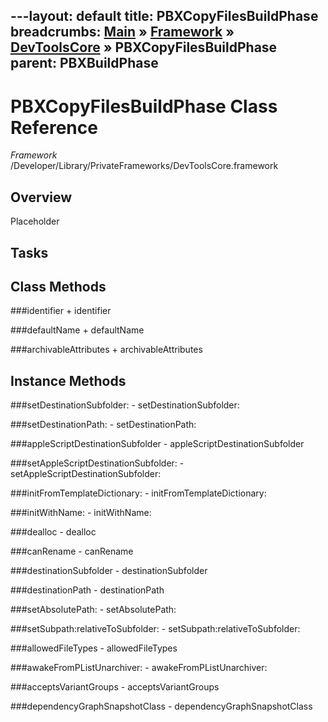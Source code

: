 ---layout: default
title: PBXCopyFilesBuildPhase
breadcrumbs: <a href="/index.html">Main</a> &raquo; <a href="/Frameworks.html">Framework</a> &raquo; <a href="/Frameworks/DevToolsCore.html">DevToolsCore</a> &raquo; PBXCopyFilesBuildPhase
parent: PBXBuildPhase 
---
# PBXCopyFilesBuildPhase Class Reference

*Framework* /Developer/Library/PrivateFrameworks/DevToolsCore.framework

## Overview

Placeholder

## Tasks

## Class Methods

<a name="+identifier"></a>
###identifier
    + identifier

<a name="+defaultName"></a>
###defaultName
    + defaultName

<a name="+archivableAttributes"></a>
###archivableAttributes
    + archivableAttributes

## Instance Methods

<a name="-setDestinationSubfolder:"></a>
###setDestinationSubfolder:
    - setDestinationSubfolder:

<a name="-setDestinationPath:"></a>
###setDestinationPath:
    - setDestinationPath:

<a name="-appleScriptDestinationSubfolder"></a>
###appleScriptDestinationSubfolder
    - appleScriptDestinationSubfolder

<a name="-setAppleScriptDestinationSubfolder:"></a>
###setAppleScriptDestinationSubfolder:
    - setAppleScriptDestinationSubfolder:

<a name="-initFromTemplateDictionary:"></a>
###initFromTemplateDictionary:
    - initFromTemplateDictionary:

<a name="-initWithName:"></a>
###initWithName:
    - initWithName:

<a name="-dealloc"></a>
###dealloc
    - dealloc

<a name="-canRename"></a>
###canRename
    - canRename

<a name="-destinationSubfolder"></a>
###destinationSubfolder
    - destinationSubfolder

<a name="-destinationPath"></a>
###destinationPath
    - destinationPath

<a name="-setAbsolutePath:"></a>
###setAbsolutePath:
    - setAbsolutePath:

<a name="-setSubpath:relativeToSubfolder:"></a>
###setSubpath:relativeToSubfolder:
    - setSubpath:relativeToSubfolder:

<a name="-allowedFileTypes"></a>
###allowedFileTypes
    - allowedFileTypes

<a name="-awakeFromPListUnarchiver:"></a>
###awakeFromPListUnarchiver:
    - awakeFromPListUnarchiver:

<a name="-acceptsVariantGroups"></a>
###acceptsVariantGroups
    - acceptsVariantGroups

<a name="-dependencyGraphSnapshotClass"></a>
###dependencyGraphSnapshotClass
    - dependencyGraphSnapshotClass

